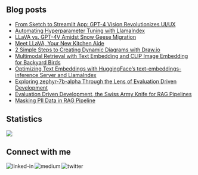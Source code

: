 
## Blog posts
<!-- BLOG-POST-LIST:START -->
- [From Sketch to Streamlit App: GPT-4 Vision Revolutionizes UI/UX](https://levelup.gitconnected.com/from-sketch-to-streamlit-app-gpt-4-vision-revolutionizes-ui-ux-397d87878ff8?source=rss-ce7cd5b8b74a------2)
- [Automating Hyperparameter Tuning with LlamaIndex](https://levelup.gitconnected.com/automating-hyperparameter-tuning-with-llamaindex-72fdd68e3b90?source=rss-ce7cd5b8b74a------2)
- [LLaVA vs. GPT-4V Amidst Snow Geese Migration](https://levelup.gitconnected.com/llava-vs-gpt-4v-amidst-snow-geese-migration-c2561b16113d?source=rss-ce7cd5b8b74a------2)
- [Meet LLaVA, Your New Kitchen Aide](https://levelup.gitconnected.com/meet-llava-your-new-kitchen-aide-fc7f067a5d60?source=rss-ce7cd5b8b74a------2)
- [2 Simple Steps to Creating Dynamic Diagrams with Draw.io](https://medium.com/@wenqiglantz/2-simple-steps-to-creating-dynamic-diagrams-with-draw-io-55afd66e0739?source=rss-ce7cd5b8b74a------2)
- [Multimodal Retrieval with Text Embedding and CLIP Image Embedding for Backyard Birds](https://levelup.gitconnected.com/multimodal-retrieval-with-text-embedding-and-clip-image-embedding-for-backyard-birds-599f19057a70?source=rss-ce7cd5b8b74a------2)
- [Optimizing Text Embeddings with HuggingFace’s text-embeddings-inference Server and LlamaIndex](https://levelup.gitconnected.com/optimizing-text-embeddings-with-huggingfaces-text-embeddings-inference-server-and-llamaindex-ef7df35882a4?source=rss-ce7cd5b8b74a------2)
- [Exploring zephyr-7b-alpha Through the Lens of Evaluation Driven Development](https://levelup.gitconnected.com/exploring-zephyr-7b-alpha-through-the-lens-of-evaluation-driven-development-faf69e9d9ec7?source=rss-ce7cd5b8b74a------2)
- [Evaluation Driven Development, the Swiss Army Knife for RAG Pipelines](https://levelup.gitconnected.com/evaluation-driven-development-the-swiss-army-knife-for-rag-pipelines-dba24218d47e?source=rss-ce7cd5b8b74a------2)
- [Masking PII Data in RAG Pipeline](https://betterprogramming.pub/masking-pii-data-in-rag-pipeline-326d2d330336?source=rss-ce7cd5b8b74a------2)
<!-- BLOG-POST-LIST:END -->

## Statistics
<img src="https://github-readme-stats.vercel.app/api?username=wenqiglantz&theme=light">

## Connect with me
[<img align="left" alt="linked-in" src="https://img.shields.io/badge/linkedin-%230077B5.svg?&style=for-the-badge&logo=linkedin&logoColor=white" />](https://www.linkedin.com/in/wenqi-glantz-b5448a5a/)
[<img align="left" alt="medium" src="https://img.shields.io/badge/medium-%2312100E.svg?&style=for-the-badge&logo=medium&logoColor=white" />](https://medium.com/@wenqiglantz)
[<img align="left" alt="twitter" src="https://img.shields.io/badge/Twitter-blue?style=for-the-badge&logo=twitter&logoColor=white" />](https://twitter.com/@wenqi_glantz)
<br>
<br>
